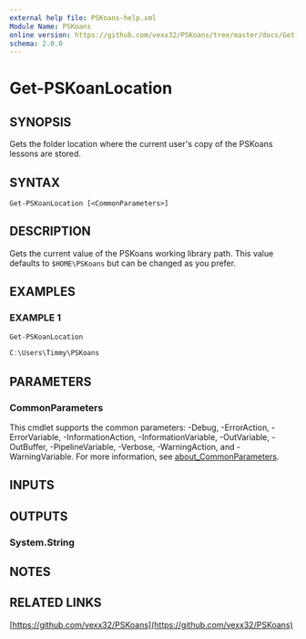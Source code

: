 ```yaml
---
external help file: PSKoans-help.xml
Module Name: PSKoans
online version: https://github.com/vexx32/PSKoans/tree/master/docs/Get-PSKoanLocation.md
schema: 2.0.0
---
```


# Get-PSKoanLocation

## SYNOPSIS
Gets the folder location where the current user's copy of the PSKoans lessons are stored.

## SYNTAX

```
Get-PSKoanLocation [<CommonParameters>]
```

## DESCRIPTION
Gets the current value of the PSKoans working library path.
This value defaults to `$HOME\PSKoans` but can be changed as you prefer.

## EXAMPLES

### EXAMPLE 1
```powershell
Get-PSKoanLocation

C:\Users\Timmy\PSKoans
```

## PARAMETERS

### CommonParameters
This cmdlet supports the common parameters: -Debug, -ErrorAction, -ErrorVariable, -InformationAction, -InformationVariable, -OutVariable, -OutBuffer, -PipelineVariable, -Verbose, -WarningAction, and -WarningVariable. For more information, see [about_CommonParameters](http://go.microsoft.com/fwlink/?LinkID=113216).

## INPUTS

## OUTPUTS

### System.String
## NOTES

## RELATED LINKS

[https://github.com/vexx32/PSKoans](https://github.com/vexx32/PSKoans)
